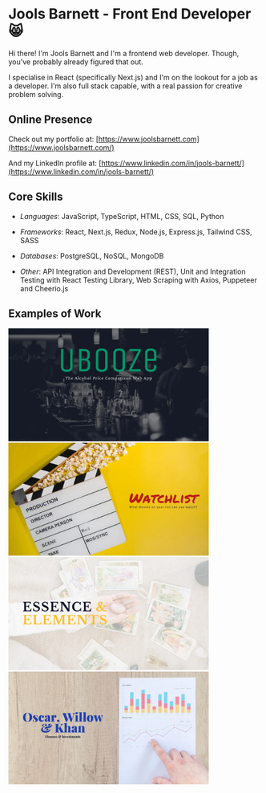 # Jools Barnett - Front End Developer 😸

Hi there! I'm Jools Barnett and I'm a frontend web developer. Though,
you've probably already figured that out.

I specialise in React (specifically Next.js) and I'm on the lookout
for a job as a developer. I'm also full stack capable, with a
real passion for creative problem solving.

## Online Presence

Check out my portfolio at: [https://www.joolsbarnett.com](https://www.joolsbarnett.com/)

And my LinkedIn profile at: [https://www.linkedin.com/in/jools-barnett/](https://www.linkedin.com/in/jools-barnett/)

## Core Skills

- _Languages_: JavaScript, TypeScript, HTML, CSS, SQL, Python

- _Frameworks_: React, Next.js, Redux, Node.js, Express.js, Tailwind CSS, SASS

- _Databases_: PostgreSQL, NoSQL, MongoDB

- _Other_: API Integration and Development (REST), Unit and Integration Testing with React Testing Library, Web Scraping with Axios, Puppeteer and Cheerio.js

## Examples of Work

<a href="https://ubooze.vercel.app" rel='noreferrer noopener' target='_blank'><img src="https://github.com/vitamins999/vitamins999/blob/main/img/banner-ubooze.webp" width="400"/></a>
<a href="https://watchlistmovies.vercel.app" rel='noreferrer noopener' target='_blank'><img src="https://github.com/vitamins999/vitamins999/blob/main/img/banner-watchlist.webp" width="400"/></a>
<a href="https://www.essenceandelements.org" rel='noreferrer noopener' target='_blank'><img src="https://github.com/vitamins999/vitamins999/blob/main/img/banner-ee.webp" width="400"/></a>
<a href="https://oscarwillowkhan.vercel.app" rel='noreferrer noopener' target='_blank'><img src="https://github.com/vitamins999/vitamins999/blob/main/img/banner-owk.webp" width="400"/></a>
